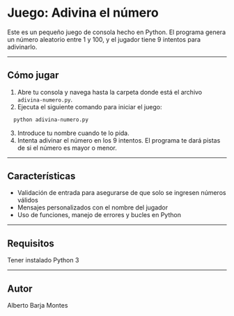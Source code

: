 # Juego: Adivina el número

Este es un pequeño juego de consola hecho en Python. El programa genera un número aleatorio entre 1 y 100, y el jugador tiene 9 intentos para adivinarlo.

---

## Cómo jugar

1. Abre tu consola y navega hasta la carpeta donde está el archivo `adivina-numero.py`.  
2. Ejecuta el siguiente comando para iniciar el juego:  
```bash
  python adivina-numero.py
```
3. Introduce tu nombre cuando te lo pida.  
4. Intenta adivinar el número en los 9 intentos. El programa te dará pistas de si el número es mayor o menor.  

---

## Características

- Validación de entrada para asegurarse de que solo se ingresen números válidos
- Mensajes personalizados con el nombre del jugador
- Uso de funciones, manejo de errores y bucles en Python

---

## Requisitos

Tener instalado Python 3

---

## Autor

Alberto Barja Montes
